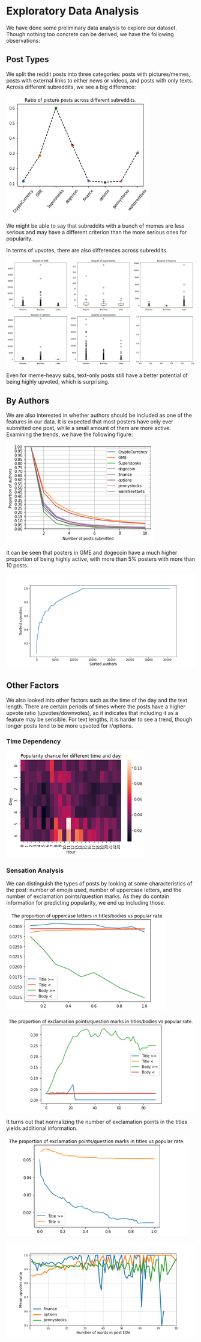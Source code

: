 # Exploratory Data Analysis

We have done some preliminary data analysis to explore our dataset. Though nothing too concrete can be derived, we have the following observations:

## Post Types
We split the reddit posts into three categories: posts with pictures/memes, posts with external links to either news or videos, and posts with only texts. Across different subreddits, we see a big difference:

![Meme ratio](../figures/meme_ratio.png)

We might be able to say that subreddits with a bunch of memes are less serious and may have a different criterion than the more serious ones for popularity.
    
In terms of upvotes, there are also differences across subreddits.

![Different Types](../figures/box_plots_different_types.png)

Even for meme-heavy subs, text-only posts still have a better potential of being highly upvoted, which is surprising.

## By Authors

We are also interested in whether authors should be included as one of the features in our data. It is expected that most posters have only ever submitted one post, while a small amount of them are more active. Examining the trends, we have the following figure:

![Author Contribution](../figures/author_contributions.png)

    
It can be seen that posters in GME and dogecoin have a much higher proportion of being highly active, with more than 5\% posters with more than 10 posts.
    
![Authors vs Upvotes](../figures/authors_vs_upvotes.png)

## Other Factors
    
We also looked into other factors such as the time of the day and the text length. There are certain periods of times where the posts have a higher upvote ratio (upvotes/downvotes), so it indicates that including it as a feature may be sensible. For text lengths, it is harder to see a trend, though longer posts tend to be more upvoted for r/options.

### Time Dependency

![Upvotes vs Time](../figures/Popularity_vs_day_and_hour.png)

### Sensation Analysis

We can distinguish the types of posts by looking at some characteristics of the post: number of emojis used, number of uppercase letters, and the number of exclamation points/question marks. As they do contain information for predicting popularity, we end up including those.

![Number of Uppercase Letters](../figures/Popularity_vs_uppercase.png)

![Number of Exclamation Points](../figures/Popularity_vs_exclamation.png)

It turns out that normalizing the number of exclamation points in the titles yields additional information.

![Normalized Number of Exclamation Points](../figures/normalized_title_EQ.png)


![Upvotes vs Length](../figures/upvotes_vs_length.png)
